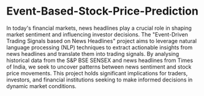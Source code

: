# Event-Based-Stock-Price-Prediction
In today's financial markets, news headlines play a crucial role in shaping market sentiment and influencing investor decisions. The "Event-Driven Trading Signals based on News Headlines" project aims to leverage natural language processing (NLP) techniques to extract actionable insights from news headlines and translate them into trading signals. By analysing historical data from the S&P BSE SENSEX and news headlines from Times of India, we seek to uncover patterns between news sentiment and stock price movements. This project holds significant implications for traders, investors, and financial institutions seeking to make informed decisions in dynamic market conditions.
